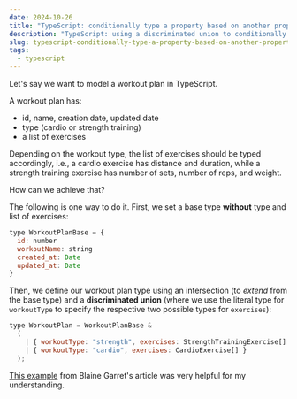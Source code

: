 ```yaml
---
date: 2024-10-26
title: "TypeScript: conditionally type a property based on another property"
description: "TypeScript: using a discriminated union to conditionally type a property based on another property"
slug: typescript-conditionally-type-a-property-based-on-another-property
tags:
  - typescript
---
```


Let's say we want to model a workout plan in TypeScript.

A workout plan has:

- id, name, creation date, updated date
- type (cardio or strength training)
- a list of exercises

Depending on the workout type, the list of exercises should be typed
accordingly, i.e., a cardio exercise has distance and duration, while a strength
training exercise has number of sets, number of reps, and weight.

How can we achieve that?

The following is one way to do it. First, we set a base type **without** type
and list of exercises:

```js
type WorkoutPlanBase = {
  id: number
  workoutName: string
  created_at: Date
  updated_at: Date
}
```

Then, we define our workout plan type using an intersection (to _extend_ from
the base type) and a **discriminated union** (where we use the literal type for
`workoutType` to specify the respective two possible types for `exercises`):

```js
type WorkoutPlan = WorkoutPlanBase &
  (
    | { workoutType: "strength", exercises: StrengthTrainingExercise[] }
    | { workoutType: "cardio", exercises: CardioExercise[] }
  );
```

[This
example](https://hashnode.blainegarrett.com/typescript-conditional-scenarios#scenario-4-exclusive-or-within-a-type)
from Blaine Garret's article was very helpful for my understanding.
